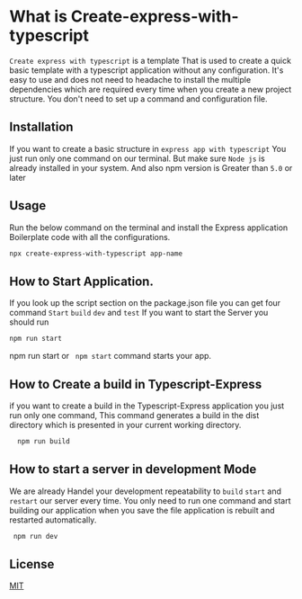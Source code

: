 # What is Create-express-with-typescript
  ``Create express with typescript`` is a template That is used to create a quick basic template with a typescript application without any configuration. It's easy to use and does not need to headache to install the multiple dependencies which are required every time when you create a new project structure.
  You don't need to set up a command and configuration file.
  


## Installation
  If you want to create a basic structure in ``express app with typescript`` You just run only one command on our terminal. But make sure ``Node js`` is already installed in your system. 
  And also npm version is Greater than `` 5.0 `` or later
  
 
 ## Usage
 Run the below command on the terminal and install the Express application Boilerplate code with all the configurations. 
 
 ```bash 
 npx create-express-with-typescript app-name
 ```
 
 ## How to Start Application.
 If you look up the script section on the package.json file you can get four command `` Start `` ``build`` ``dev`` and ``test`` If you want to start the Server you should run
 
 ```bash
 npm run start
 ```
npm run start or `` npm start`` command starts your app.

## How to Create a build in Typescript-Express
if you want to create a build in the Typescript-Express application you just run only one command, This command generates a build in the dist directory which is presented in your current working directory.
```bash
  npm run build
 ```
 ## How to start a server in development Mode
 
 We are already Handel your development repeatability to ``build``  ``start``  and ``restart`` our server every time. You only need to run one command and start building our application when you save the file application is rebuilt and restarted automatically. 
 ```bash
  npm run dev
 ```
 
 
 
 
 
## License
[MIT](https://choosealicense.com/licenses/mit/)
